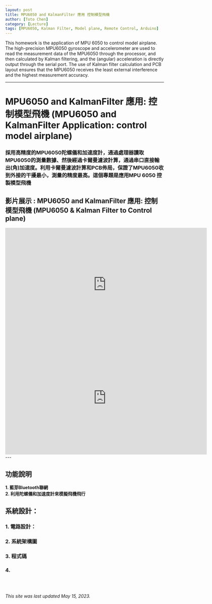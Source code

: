```yaml
---
layout: post
title: MPU6050 and KalmanFilter 應用 控制模型飛機
author: [Toto Chen]
category: [Lecture]
tags: [MPU6050, Kalman Filter, Model plane, Remote Control, Arduino]
---
```


This homework is the application of MPU 6050 to control model airplane. The high-precision MPU6050 gyroscope and accelerometer are used to read the measurement data of the MPU6050 through the processor, and then calculated by Kalman filtering, and the (angular) acceleration is directly output through the serial port. The use of Kalman filter calculation and PCB layout ensures that the MPU6050 receives the least external interference and the highest measurement accuracy.

---

# MPU6050 and KalmanFilter 應用: 控制模型飛機 (MPU6050 and KalmanFilter Application: control model airplane)
### 採用高精度的MPU6050陀螺儀和加速度計，通過處理器讀取MPU6050的測量數據、然後經過卡爾曼濾波計算，通過串口直接輸出(角)加速度。利用卡爾曼濾波計算和PCB佈局，保證了MPU6050收到外接的干擾最小，測量的精度最高。這個專題是應用MPU 6050 控製模型飛機

## 影片展示 : MPU6050 and KalmanFilter 應用: 控制模型飛機 (MPU6050 & Kalman Filter to Control plane)
<div align="center">
<iframe width="640" height="360" src="https://www.youtube.com/embed/0r0MIXIC1fU?autoplay=1&loop=1" title="teapot" frameborder="0" allow="accelerometer; autoplay; clipboard-write; encrypted-media; gyroscope; picture-in-picture; web-share" allowfullscreen></iframe>
</div>

<div align="center">
<iframe width="640" height="360" src="https://www.youtube.com/embed/oaJ4WSZCa2g?autoplay=1&loop=1" title="filter" frameborder="0" allow="accelerometer; autoplay; clipboard-write; encrypted-media; gyroscope; picture-in-picture; web-share" allowfullscreen></iframe>
</div>
---

## 功能說明
**1. 藍芽Bluetooth聯網** <br>
**2. 利用陀螺儀和加速度計來模擬飛機飛行** <br>


## 系統設計：


### 1. 電路設計：




### 2. 系統架構圖 




### 3. 程式碼 



### 4.  




<br>
<br>

*This site was last updated May 15, 2023.*

